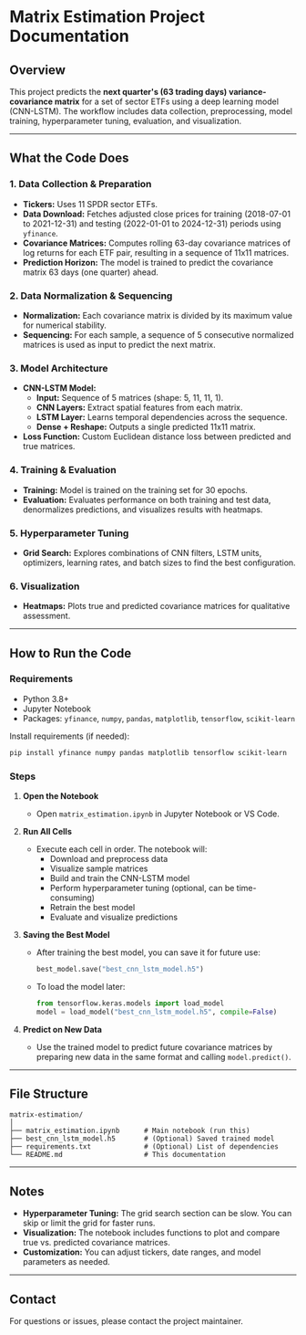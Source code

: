 # Matrix Estimation Project Documentation

## Overview

This project predicts the **next quarter's (63 trading days) variance-covariance matrix** for a set of sector ETFs using a deep learning model (CNN-LSTM). The workflow includes data collection, preprocessing, model training, hyperparameter tuning, evaluation, and visualization.

---

## What the Code Does

### 1. **Data Collection & Preparation**
- **Tickers:** Uses 11 SPDR sector ETFs.
- **Data Download:** Fetches adjusted close prices for training (2018-07-01 to 2021-12-31) and testing (2022-01-01 to 2024-12-31) periods using `yfinance`.
- **Covariance Matrices:** Computes rolling 63-day covariance matrices of log returns for each ETF pair, resulting in a sequence of 11x11 matrices.
- **Prediction Horizon:** The model is trained to predict the covariance matrix 63 days (one quarter) ahead.

### 2. **Data Normalization & Sequencing**
- **Normalization:** Each covariance matrix is divided by its maximum value for numerical stability.
- **Sequencing:** For each sample, a sequence of 5 consecutive normalized matrices is used as input to predict the next matrix.

### 3. **Model Architecture**
- **CNN-LSTM Model:**
  - **Input:** Sequence of 5 matrices (shape: 5, 11, 11, 1).
  - **CNN Layers:** Extract spatial features from each matrix.
  - **LSTM Layer:** Learns temporal dependencies across the sequence.
  - **Dense + Reshape:** Outputs a single predicted 11x11 matrix.
- **Loss Function:** Custom Euclidean distance loss between predicted and true matrices.

### 4. **Training & Evaluation**
- **Training:** Model is trained on the training set for 30 epochs.
- **Evaluation:** Evaluates performance on both training and test data, denormalizes predictions, and visualizes results with heatmaps.

### 5. **Hyperparameter Tuning**
- **Grid Search:** Explores combinations of CNN filters, LSTM units, optimizers, learning rates, and batch sizes to find the best configuration.

### 6. **Visualization**
- **Heatmaps:** Plots true and predicted covariance matrices for qualitative assessment.

---

## How to Run the Code

### **Requirements**
- Python 3.8+
- Jupyter Notebook
- Packages: `yfinance`, `numpy`, `pandas`, `matplotlib`, `tensorflow`, `scikit-learn`

Install requirements (if needed):
```bash
pip install yfinance numpy pandas matplotlib tensorflow scikit-learn
```

### **Steps**

1. **Open the Notebook**
   - Open `matrix_estimation.ipynb` in Jupyter Notebook or VS Code.

2. **Run All Cells**
   - Execute each cell in order. The notebook will:
     - Download and preprocess data
     - Visualize sample matrices
     - Build and train the CNN-LSTM model
     - Perform hyperparameter tuning (optional, can be time-consuming)
     - Retrain the best model
     - Evaluate and visualize predictions

3. **Saving the Best Model**
   - After training the best model, you can save it for future use:
     ```python
     best_model.save("best_cnn_lstm_model.h5")
     ```
   - To load the model later:
     ```python
     from tensorflow.keras.models import load_model
     model = load_model("best_cnn_lstm_model.h5", compile=False)
     ```

4. **Predict on New Data**
   - Use the trained model to predict future covariance matrices by preparing new data in the same format and calling `model.predict()`.

---

## File Structure

```
matrix-estimation/
│
├── matrix_estimation.ipynb      # Main notebook (run this)
├── best_cnn_lstm_model.h5       # (Optional) Saved trained model
├── requirements.txt             # (Optional) List of dependencies
└── README.md                    # This documentation
```

---

## Notes

- **Hyperparameter Tuning:** The grid search section can be slow. You can skip or limit the grid for faster runs.
- **Visualization:** The notebook includes functions to plot and compare true vs. predicted covariance matrices.
- **Customization:** You can adjust tickers, date ranges, and model parameters as needed.

---

## Contact

For questions or issues, please contact the project maintainer.